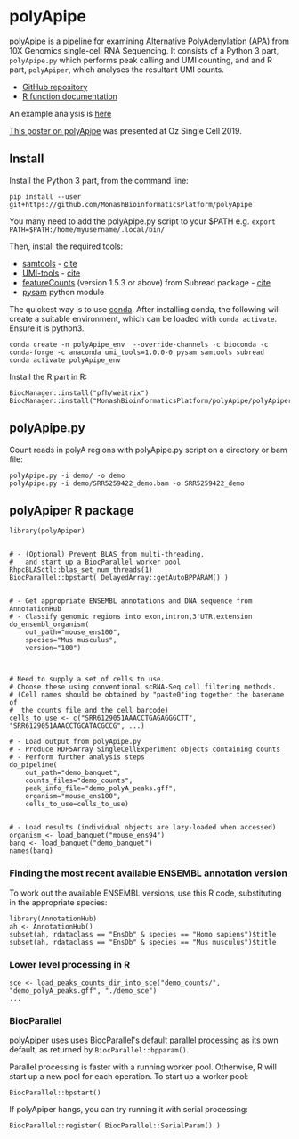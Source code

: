 # polyApipe

polyApipe is a pipeline for examining Alternative PolyAdenylation (APA) from 10X Genomics single-cell RNA Sequencing. It consists of a Python 3 part, `polyApipe.py` which performs peak calling and UMI counting, and and R part, `polyApiper`, which analyses the resultant UMI counts.

* [GitHub repository](https://github.com/MonashBioinformaticsPlatform/polyApipe)
* [R function documentation](https://monashbioinformaticsplatform.github.io/polyApipe/polyApiper/reference/index.html)

An example analysis is [here](https://bioinformatics.erc.monash.edu/home/sarah.williams/projects/TraudeBeliharz_SingleCell3pEnds/polyApipe_doco.html)

[This poster on polyApipe](https://doi.org/10.7490/f1000research.1117076.1) was presented at Oz Single Cell 2019.


## Install

Install the Python 3 part, from the command line:

```
pip install --user git+https://github.com/MonashBioinformaticsPlatform/polyApipe
```

You many need to add the polyApipe.py script to your \$PATH e.g. `export PATH=$PATH:/home/myusername/.local/bin/`

Then, install the required tools:

 * [samtools](http://www.htslib.org/) - [cite](https://www.ncbi.nlm.nih.gov/pubmed/19505943)
 * [UMI-tools](https://github.com/CGATOxford/UMI-tools) - [cite](https://genome.cshlp.org/content/early/2017/01/18/gr.209601.116.abstract)
 * [featureCounts](http://subread.sourceforge.net/) (version 1.5.3 or above) from Subread package - [cite](https://www.ncbi.nlm.nih.gov/pubmed/24227677)
 * [pysam](https://github.com/pysam-developers/pysam) python module

The quickest way is to use [conda](https://docs.conda.io/en/latest/). 
After installing conda, the following will create a suitable environment, 
which can be loaded with `conda activate`. Ensure it is python3.

``` 
conda create -n polyApipe_env  --override-channels -c bioconda -c conda-forge -c anaconda umi_tools=1.0.0-0 pysam samtools subread 
conda activate polyApipe_env 
```

Install the R part in R:

```
BiocManager::install("pfh/weitrix")
BiocManager::install("MonashBioinformaticsPlatform/polyApipe/polyApiper")
```


## polyApipe.py


Count reads in polyA regions with polyApipe.py script on a directory or bam file:

```
polyApipe.py -i demo/ -o demo
polyApipe.py -i demo/SRR5259422_demo.bam -o SRR5259422_demo
```


## polyApiper R package

```
library(polyApiper)


# - (Optional) Prevent BLAS from multi-threading, 
#   and start up a BiocParallel worker pool
RhpcBLASctl::blas_set_num_threads(1)
BiocParallel::bpstart( DelayedArray::getAutoBPPARAM() )


# - Get appropriate ENSEMBL annotations and DNA sequence from AnnotationHub
# - Classify genomic regions into exon,intron,3'UTR,extension
do_ensembl_organism(
    out_path="mouse_ens100", 
    species="Mus musculus", 
    version="100")



# Need to supply a set of cells to use.
# Choose these using conventional scRNA-Seq cell filtering methods.
# (Cell names should be obtained by "paste0"ing together the basename of 
#  the counts file and the cell barcode)
cells_to_use <- c("SRR6129051AAACCTGAGAGGGCTT", "SRR6129051AAACCTGCATACGCCG", ...)

# - Load output from polyApipe.py
# - Produce HDF5Array SingleCellExperiment objects containing counts
# - Perform further analysis steps
do_pipeline(
    out_path="demo_banquet", 
    counts_files="demo_counts", 
    peak_info_file="demo_polyA_peaks.gff", 
    organism="mouse_ens100",
    cells_to_use=cells_to_use)


# - Load results (individual objects are lazy-loaded when accessed)
organism <- load_banquet("mouse_ens94")
banq <- load_banquet("demo_banquet")
names(banq)
```


### Finding the most recent available ENSEMBL annotation version

To work out the available ENSEMBL versions, use this R code, substituting in the appropriate species:

```
library(AnnotationHub)
ah <- AnnotationHub()
subset(ah, rdataclass == "EnsDb" & species == "Homo sapiens")$title
subset(ah, rdataclass == "EnsDb" & species == "Mus musculus")$title
```


### Lower level processing in R

```
sce <- load_peaks_counts_dir_into_sce("demo_counts/", "demo_polyA_peaks.gff", "./demo_sce") 
...

```


### BiocParallel

polyApiper uses uses BiocParallel's default parallel processing as its own default, as returned by `BiocParallel::bpparam()`.

Parallel processing is faster with a running worker pool. Otherwise, R will start up a new pool for each operation. To start up a worker pool:

```
BiocParallel::bpstart()
```

If polyApiper hangs, you can try running it with serial processing:

```
BiocParallel::register( BiocParallel::SerialParam() )
```




